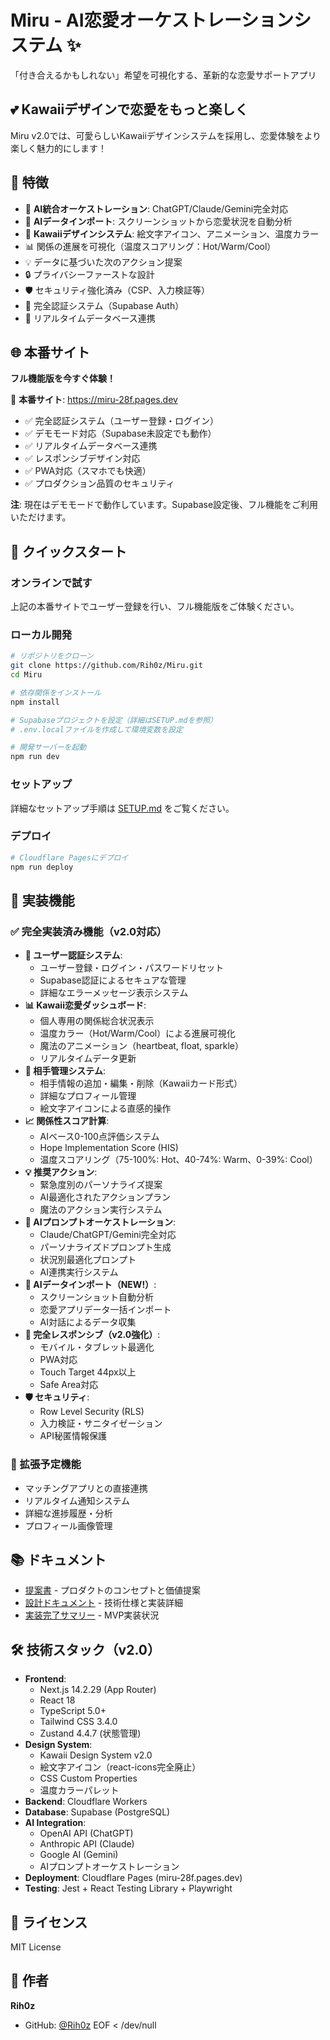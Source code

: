 # Miru - AI恋愛オーケストレーションシステム ✨

「付き合えるかもしれない」希望を可視化する、革新的な恋愛サポートアプリ

## 💕 Kawaiiデザインで恋愛をもっと楽しく

Miru v2.0では、可愛らしいKawaiiデザインシステムを採用し、恋愛体験をより楽しく魅力的にします！

## 🌟 特徴

- 🤖 **AI統合オーケストレーション**: ChatGPT/Claude/Gemini完全対応
- 📱 **AIデータインポート**: スクリーンショットから恋愛状況を自動分析
- 💖 **Kawaiiデザインシステム**: 絵文字アイコン、アニメーション、温度カラー
- 📊 関係の進展を可視化（温度スコアリング：Hot/Warm/Cool）
- 💡 データに基づいた次のアクション提案
- 🔒 プライバシーファーストな設計
- 🛡️ セキュリティ強化済み（CSP、入力検証等）
- 🔐 完全認証システム（Supabase Auth）
- 📱 リアルタイムデータベース連携

## 🌐 本番サイト

**フル機能版を今すぐ体験！**

🔗 **本番サイト**: https://miru-28f.pages.dev

- ✅ 完全認証システム（ユーザー登録・ログイン）
- ✅ デモモード対応（Supabase未設定でも動作）
- ✅ リアルタイムデータベース連携
- ✅ レスポンシブデザイン対応
- ✅ PWA対応（スマホでも快適）
- ✅ プロダクション品質のセキュリティ

**注**: 現在はデモモードで動作しています。Supabase設定後、フル機能をご利用いただけます。

## 🚀 クイックスタート

### オンラインで試す
上記の本番サイトでユーザー登録を行い、フル機能版をご体験ください。

### ローカル開発
```bash
# リポジトリをクローン
git clone https://github.com/Rih0z/Miru.git
cd Miru

# 依存関係をインストール
npm install

# Supabaseプロジェクトを設定（詳細はSETUP.mdを参照）
# .env.localファイルを作成して環境変数を設定

# 開発サーバーを起動
npm run dev
```

### セットアップ
詳細なセットアップ手順は [SETUP.md](SETUP.md) をご覧ください。

### デプロイ
```bash
# Cloudflare Pagesにデプロイ
npm run deploy
```

## 🎯 実装機能

### ✅ 完全実装済み機能（v2.0対応）
- **🔐 ユーザー認証システム**: 
  - ユーザー登録・ログイン・パスワードリセット
  - Supabase認証によるセキュアな管理
  - 詳細なエラーメッセージ表示システム
- **📊 Kawaii恋愛ダッシュボード**: 
  - 個人専用の関係総合状況表示
  - 温度カラー（Hot/Warm/Cool）による進展可視化
  - 魔法のアニメーション（heartbeat, float, sparkle）
  - リアルタイムデータ更新
- **👥 相手管理システム**: 
  - 相手情報の追加・編集・削除（Kawaiiカード形式）
  - 詳細なプロフィール管理
  - 絵文字アイコンによる直感的操作
- **📈 関係性スコア計算**: 
  - AIベース0-100点評価システム
  - Hope Implementation Score (HIS)
  - 温度スコアリング（75-100%: Hot、40-74%: Warm、0-39%: Cool）
- **💡 推奨アクション**: 
  - 緊急度別のパーソナライズ提案
  - AI最適化されたアクションプラン
  - 魔法のアクション実行システム
- **🎯 AIプロンプトオーケストレーション**: 
  - Claude/ChatGPT/Gemini完全対応
  - パーソナライズドプロンプト生成
  - 状況別最適化プロンプト
  - AI連携実行システム
- **📱 AIデータインポート（NEW!）**: 
  - スクリーンショット自動分析
  - 恋愛アプリデータ一括インポート
  - AI対話によるデータ収集
- **📱 完全レスポンシブ（v2.0強化）**: 
  - モバイル・タブレット最適化
  - PWA対応
  - Touch Target 44px以上
  - Safe Area対応
- **🛡️ セキュリティ**: 
  - Row Level Security (RLS)
  - 入力検証・サニタイゼーション
  - API秘匿情報保護

### 🚧 拡張予定機能
- マッチングアプリとの直接連携
- リアルタイム通知システム
- 詳細な進捗履歴・分析
- プロフィール画像管理

## 📚 ドキュメント

- [提案書](proposal.md) - プロダクトのコンセプトと価値提案
- [設計ドキュメント](document/) - 技術仕様と実装詳細
- [実装完了サマリー](document/message/implementation-summary.md) - MVP実装状況

## 🛠 技術スタック（v2.0）

- **Frontend**: 
  - Next.js 14.2.29 (App Router)
  - React 18
  - TypeScript 5.0+
  - Tailwind CSS 3.4.0
  - Zustand 4.4.7 (状態管理)
- **Design System**: 
  - Kawaii Design System v2.0
  - 絵文字アイコン（react-icons完全廃止）
  - CSS Custom Properties
  - 温度カラーパレット
- **Backend**: Cloudflare Workers
- **Database**: Supabase (PostgreSQL)
- **AI Integration**: 
  - OpenAI API (ChatGPT)
  - Anthropic API (Claude)
  - Google AI (Gemini)
  - AIプロンプトオーケストレーション
- **Deployment**: Cloudflare Pages (miru-28f.pages.dev)
- **Testing**: Jest + React Testing Library + Playwright

## 📝 ライセンス

MIT License

## 👤 作者

**Rih0z**

- GitHub: [@Rih0z](https://github.com/Rih0z)
EOF < /dev/null